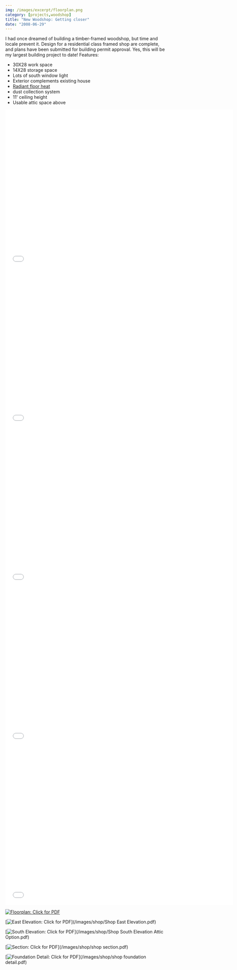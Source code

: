 ```yaml
---
img: /images/excerpt/floorplan.png
category: [projects,woodshop]
title: "New Woodshop: Getting closer"
date: "2008-06-29"
---
```


I had once dreamed of building a timber-framed woodshop, but time and locale prevent it. Design for a residential class framed shop are complete, and plans have been submitted for building permit approval. Yes, this will be my largest building project to date! Features:

- 30X28 work space
- 14X28 storage space
- Lots of south window light
- Exterior complements existing house
- [Radiant floor heat](http://www.radiantec.com/systems-sources/closed-system.php)
- dust collection system
- 11' ceiling height
- Usable attic space above

<embed src="/images/shop/shop.pdf" width="718" height="500" type='application/pdf'>

<embed src="/images/shop/Shop East Elevation.pdf" width="718" height="500" type='application/pdf'>

<embed src="/images/shop/Shop South Elevation Attic Option.pdf" width="718" height="500" type='application/pdf'>

<embed src="/images/shop/shop section.pdf" width="718" height="500" type='application/pdf'>


<embed src="/images/shop/shop foundation detail.pdf" width="718" height="500" type='application/pdf'>


[![](/images/shop.jpg "Floorplan: Click for PDF")](/images/shop/shop.pdf)

[![](/images/shopEastElevation.jpg "East Elevation: Click for PDF")](/images/shop/Shop East Elevation.pdf)

[![](/images/southElevation.jpg "South Elevation: Click for PDF")](/images/shop/Shop South Elevation Attic Option.pdf)

[![](/images/shopSection.jpg "Section: Click for PDF")](/images/shop/shop section.pdf)

[![](/images/foundationDetail.jpg "Foundation Detail: Click for PDF")](/images/shop/shop foundation detail.pdf)
